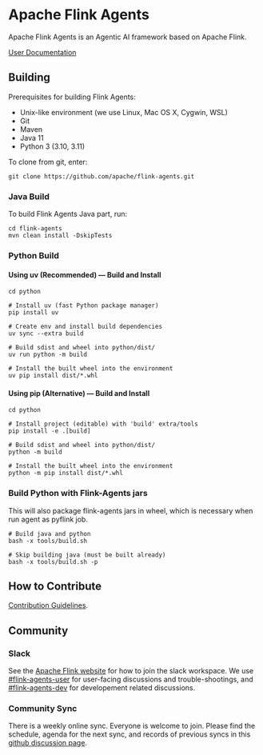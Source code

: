 # Apache Flink Agents

Apache Flink Agents is an Agentic AI framework based on Apache Flink.

[User Documentation](https://nightlies.apache.org/flink/flink-agents-docs-main/)

## Building

Prerequisites for building Flink Agents:

* Unix-like environment (we use Linux, Mac OS X, Cygwin, WSL)
* Git
* Maven
* Java 11
* Python 3 (3.10, 3.11)

To clone from git, enter:

```shell
git clone https://github.com/apache/flink-agents.git
```

### Java Build

To build Flink Agents Java part, run:

```shell
cd flink-agents
mvn clean install -DskipTests
```

### Python Build

#### Using uv (Recommended) — Build and Install

```shell
cd python

# Install uv (fast Python package manager)
pip install uv

# Create env and install build dependencies
uv sync --extra build

# Build sdist and wheel into python/dist/
uv run python -m build

# Install the built wheel into the environment
uv pip install dist/*.whl
```


#### Using pip (Alternative) — Build and Install

```shell
cd python

# Install project (editable) with 'build' extra/tools
pip install -e .[build]

# Build sdist and wheel into python/dist/
python -m build

# Install the built wheel into the environment
python -m pip install dist/*.whl
```

### Build Python with Flink-Agents jars

This will also package flink-agents jars in wheel, which
is necessary when run agent as pyflink job.

```shell
# Build java and python
bash -x tools/build.sh

# Skip building java (must be built already)
bash -x tools/build.sh -p
```

## How to Contribute

[Contribution Guidelines](.github/CONTRIBUTING.md).

## Community

### Slack

See the [Apache Flink website](https://flink.apache.org/what-is-flink/community/#slack) for how to join the slack workspace. We use [#flink-agents-user](https://apache-flink.slack.com/archives/C09KP5YUWE8) for user-facing discussions and trouble-shootings, and [#flink-agents-dev](https://apache-flink.slack.com/archives/C097QF5HG8J) for developement related discussions.

### Community Sync

There is a weekly online sync. Everyone is welcome to join. Please find the schedule, agenda for the next sync, and records of previous syncs in this [github discussion page](https://github.com/apache/flink-agents/discussions/66).